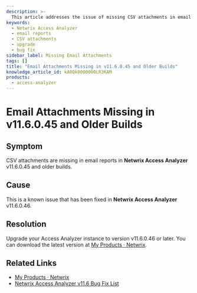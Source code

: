 ```yaml
---
description: >-
  This article addresses the issue of missing CSV attachments in email reports for Netwrix Access Analyzer v11.6.0.45 and older builds, providing a resolution through an upgrade.
keywords:
  - Netwrix Access Analyzer
  - email reports
  - CSV attachments
  - upgrade
  - bug fix
sidebar_label: Missing Email Attachments
tags: []
title: "Email Attachments Missing in v11.6.0.45 and Older Builds"
knowledge_article_id: kA0Qk0000000LR3KAM
products:
  - access-analyzer
---
```


# Email Attachments Missing in v11.6.0.45 and Older Builds

## Symptom

CSV attachments are missing in email reports in **Netwrix Access Analyzer** v11.6.0.45 and older builds.

## Cause

This is a known issue that has been fixed in **Netwrix Access Analyzer** v11.6.0.46.

## Resolution

Upgrade your Access Analyzer instance to version v11.6.0.46 or later. You can download the latest version at [My Products · Netwrix](https://www.netwrix.com/my_products.html).

## Related Links

- [My Products · Netwrix](https://www.netwrix.com/my_products.html)
- [Netwrix Access Analyzer v11.6 Bug Fix List](/docs/accessanalyzer/12.0/index)